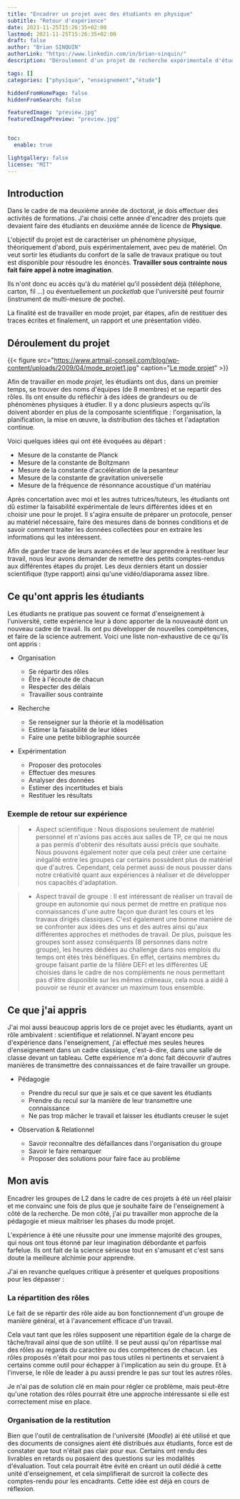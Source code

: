 ```yaml
---
title: "Encadrer un projet avec des étudiants en physique"
subtitle: "Retour d'expérience"
date: 2021-11-25T15:26:35+02:00
lastmod: 2021-11-25T15:26:35+02:00
draft: false
author: "Brian SINQUIN"
authorLink: "https://www.linkedin.com/in/brian-sinquin/"
description: "Déroulement d'un projet de recherche expérimentale d'étudiants en deuxième année"

tags: []
categories: ["physique", "enseignement","étude"]

hiddenFromHomePage: false
hiddenFromSearch: false

featuredImage: "preview.jpg"
featuredImagePreview: "preview.jpg"


toc:
  enable: true

lightgallery: false
license: "MIT"
---
```


<!--more-->

## Introduction

Dans le cadre de ma deuxième année de doctorat, je dois effectuer des activités de formations. J'ai choisi cette année d'encadrer des projets que devaient faire des étudiants en deuxième année de licence de **Physique**.

L'objectif du projet est de caractériser un phénomène physique, théoriquement d'abord, puis expérimentalement, avec peu de matériel. On veut sortir les étudiants du confort de la salle de travaux pratique ou tout est disponible pour résoudre les énoncés. **Travailler sous contrainte nous fait faire appel à notre imagination**. 

Ils n'ont donc eu accès qu'à du matériel qu'il possèdent déjà (téléphone, carton, fil ...) ou éventuellement un *pocketlab* que l'université peut fournir  (instrument de multi-mesure de poche). 

La finalité est de travailler en mode projet, par étapes, afin de restituer des traces écrites et finalement, un rapport et une présentation vidéo.

## Déroulement du projet

{{< figure src="https://www.artmail-conseil.com/blog/wp-content/uploads/2009/04/mode_projet1.jpg" caption="[Le mode projet](**[https://www.ebloo-group.com/pourquoi-le-mode-projet-progresse/](https://www.ebloo-group.com/pourquoi-le-mode-projet-progresse/)**)" >}}

Afin de travailler en mode *projet*, les étudiants ont dus, dans un premier temps, se trouver des noms d'équipes (de 8 membres) et se repartir des rôles. Ils ont ensuite du réfléchir à des idées de grandeurs ou de phénomènes physiques à étudier. Il y a donc plusieurs aspects qu'ils doivent aborder en plus de la composante scientifique : l'organisation, la planification, la mise en œuvre, la distribution des tâches et l'adaptation continue.

Voici quelques idées qui ont été évoquées au départ :

* Mesure de la constante de Planck
* Mesure de la constante de Boltzmann
* Mesure de la constante d'accélération de la pesanteur
* Mesure de la constante de gravitation universelle
* Mesure de la fréquence de résonnance acoustique d'un matériau

Après concertation avec moi et les autres tutrices/tuteurs, les étudiants ont dû estimer la faisabilité expérimentale de leurs différentes idées et en choisir une pour le projet. Il s'agira ensuite de préparer un protocole, penser au matériel nécessaire, faire des mesures dans de bonnes conditions et de savoir comment traiter les données collectées pour en extraire les informations qui les intéressent.

Afin de garder trace de leurs avancées et de leur apprendre à restituer leur travail, nous leur avons demander de remettre des petits comptes-rendus aux différentes étapes du projet. Les deux derniers étant un dossier scientifique (type rapport) ainsi qu'une vidéo/diaporama assez libre.

## Ce qu'ont appris les étudiants

Les étudiants ne pratique pas souvent ce format d'enseignement à l'université, cette expérience leur à donc apporter de la nouveauté dont un nouveau cadre de travail. Ils ont pu développer de nouvelles compétences, et faire de la science autrement. Voici une liste non-exhaustive de ce qu'ils ont appris :

* Organisation
  * Se répartir des rôles
  * Être à l'écoute de chacun
  * Respecter des délais
  * Travailler sous contrainte

* Recherche
  * Se renseigner sur la théorie et la modélisation
  * Estimer la faisabilité de leur idées
  * Faire une petite bibliographie sourcée
* Expérimentation
  * Proposer des protocoles
  * Effectuer des mesures
  * Analyser des données
  * Estimer des incertitudes et biais
  * Restituer les résultats

### Exemple de retour sur expérience

> * Aspect scientifique :
Nous disposions seulement de matériel personnel et n'avions pas accès aux salles
de TP, ce qui ne nous a pas permis d'obtenir des résultats aussi précis que souhaite.
Nous pouvons également noter que cela peut créer une certaine inégalité entre
les groupes car certains possèdent plus de matériel que d'autres.
Cependant, cela permet aussi de nous pousser dans notre créativité  quant aux expériences à réaliser et de développer nos capacités d'adaptation.

> * Aspect travail de groupe :
Il est intéressant de réaliser un travail de groupe en autonomie qui nous permet
de mettre en pratique nos connaissances d'une autre façon que durant les cours et les travaux dirigés classiques. C'est également une bonne manière de se confronter aux idées des uns et des autres ainsi qu'aux différentes approches et méthodes de travail.
De plus, puisque les groupes sont assez conséquents (8 personnes dans notre groupe), les heures dédiées au challenge dans nos emplois du temps ont étés très bénéfiques. En effet, certains membres du groupe faisant partie de la filière DEFI
et les différentes UE choisies dans le cadre de nos compléments ne nous permettant
pas d'être disponible sur les mêmes créneaux, cela nous a aidé à pouvoir se réunir
et avancer un maximum tous ensemble.
## Ce que j'ai appris

J'ai moi aussi beaucoup appris lors de ce projet avec les étudiants, ayant un rôle ambivalent : scientifique et relationnel. N'ayant encore peu d'expérience dans l'enseignement, j'ai effectué mes seules heures d'enseignement dans un cadre classique, c'est-à-dire, dans une salle de classe devant un tableau. Cette expérience m'a donc fait découvrir d'autres manières de transmettre des connaissances et de faire travailler un groupe.

* Pédagogie

  * Prendre du recul sur que je sais et ce que savent les étudiants
  * Prendre du recul sur la manière de leur transmettre une connaissance
  * Ne pas trop mâcher le travail et laisser les étudiants creuser le sujet

* Observation & Relationnel

  * Savoir reconnaître des défaillances dans l'organisation du groupe
  * Savoir le faire remarquer
  * Proposer des solutions pour faire face au problème

  

## Mon avis

Encadrer les groupes de L2 dans le cadre de ces projets à été un réel plaisir et me convainc une fois de plus que je souhaite faire de l'enseignement à côté de la recherche. De mon côté, j'ai pu travailler mon approche de la pédagogie et mieux maîtriser les phases du mode projet. 

L'expérience à été une réussite pour une immense majorité des groupes, qui nous ont tous étonné par leur imagination débordante et parfois farfelue. Ils ont fait de la science sérieuse tout en s'amusant et c'est sans doute la meilleure alchimie pour apprendre.

J'ai en revanche quelques critique à présenter et quelques propositions pour les dépasser :

### La répartition des rôles

Le fait de se répartir des rôle aide au bon fonctionnement d'un groupe de manière général, et à l'avancement efficace d'un travail. 

Cela vaut tant que les rôles supposent une répartition égale de la charge de tâche/travail ainsi que de son utilité. Il se peut aussi qu'on répartisse mal des rôles au regards du caractère ou des compétences de chacun. Les rôles proposés n'était pour moi pas tous utiles ni pertinents et servaient à certains comme outil pour échapper à l'implication au sein du groupe. Et à l'inverse, le rôle de leader à pu aussi prendre le pas sur tout les autres rôles.

Je n'ai pas de solution clé en main pour régler ce problème, mais peut-être qu'une rotation des rôles pourrait être une approche intéressante si elle est correctement mise en place. 

### Organisation de la restitution

Bien que l'outil de centralisation de l'université (*Moodle*) ai été utilisé et que des documents de consignes aient été distribués aux étudiants, force est de constater que tout n'était pas clair pour eux. Certains ont rendu des livrables en retards ou posaient des questions sur les modalités d'évaluation. Tout cela pourrait être évité en créant un outil dédié à cette unité d'enseignement, et cela simplifierait de surcroit la collecte des comptes-rendu pour les encadrants. Cette idée est déjà en cours de réflexion.

